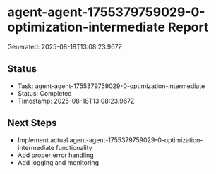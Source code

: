# agent-agent-1755379759029-0-optimization-intermediate Report

Generated: 2025-08-18T13:08:23.967Z

## Status
- Task: agent-agent-1755379759029-0-optimization-intermediate
- Status: Completed
- Timestamp: 2025-08-18T13:08:23.967Z

## Next Steps
- Implement actual agent-agent-1755379759029-0-optimization-intermediate functionality
- Add proper error handling
- Add logging and monitoring
